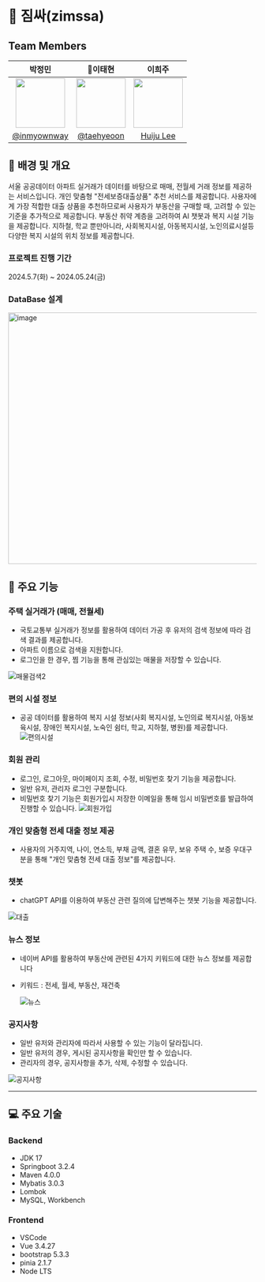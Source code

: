 # 🏡 짐싸(zimssa)


## Team Members 
|박정민|이태현|이희주|
|:--------------------:|:--------------------:|:--------------------:|
|<img src = "https://avatars.githubusercontent.com/u/90558247?v=4" width = "100" height = "100">|<img src = "https://avatars.githubusercontent.com/u/107914598?s=400&v=4" width = "100" height = "100">|<img src = "https://avatars.githubusercontent.com/u/107914598?s=400&v=4" width = "100" height = "100">
|[@inmyownway](https://github.com/inmyownway)|[@taehyeoon](https://github.com/taehyeoon)|[Huiju Lee](https://github.com/leepro1)|
## 💜 배경 및 개요

서울 공공데이터 아파트 실거래가 데이터를 바탕으로 매매, 전월세 거래 정보를 제공하는 서비스입니다.
개인 맞춤형 "전세보증대출상품" 추천 서비스를 제공합니다. 사용자에게 가장 적합한 대출 상품을 추천하므로써 사용자가 부동산을 구매할 때, 고려할 수 있는 기준을 추가적으로 제공합니다.
부동산 취약 계층을 고려하여 AI 챗봇과 복지 시설 기능을 제공합니다.
지하철, 학교 뿐만아니라, 사회복지시설, 아동복지시설, 노인의료시설등 다양한 복지 시설의 위치 정보를 제공합니다.

### 프로젝트 진행 기간

2024.5.7(화) ~ 2024.05.24(금)

### DataBase 설계
<img width="509" alt="image" src="https://github.com/TeamZimssa/zimssa/assets/90558247/dfb34ccc-77ca-466b-9c0c-88bed41f7082">

## 💜 주요 기능

### 주택 실거래가 (매매, 전월세)

- 국토교통부 실거래가 정보를 활용하여 데이터 가공 후 유저의 검색 정보에 따라 검색 결과를 제공합니다.
- 아파트 이름으로 검색을 지원합니다.
- 로그인을 한 경우, 찜 기능을 통해 관심있는 매물을 저장할 수 있습니다.
  
![매물검색2](https://github.com/ksh103/HappyHouse/assets/90558247/7aac0099-e1b6-428c-9e1d-efddd4e5a02c)

### 편의 시설 정보

- 공공 데이터를 활용하여 복지 시설 정보(사회 복지시설, 노인의료 복지시설, 아동보육시설, 장애인 복지시설, 노숙인 쉼터, 학교, 지하철, 병원)를 제공합니다.
![편의시설](https://github.com/ksh103/HappyHouse/assets/90558247/c7e1569c-e0e0-4de7-b181-332fbd390c48)


### 회원 관리

- 로그인, 로그아웃, 마이페이지 조회, 수정, 비밀번호 찾기 기능을 제공합니다.
- 일반 유저, 관리자 로그인 구분합니다.
- 비밀번호 찾기 기능은 회원가입시 저장한 이메일을 통해 임시 비밀번호를 발급하여 진행할 수 있습니다.
  ![회원가입](https://github.com/ksh103/HappyHouse/assets/90558247/8ae0aa57-03eb-436d-8deb-db57c654f9c5)


### 개인 맞춤형 전세 대출 정보 제공

- 사용자의 거주지역, 나이, 연소득, 부채 금액, 결혼 유무, 보유 주택 수, 보증 우대구분을 통해 "개인 맞춤형 전세 대출 정보"를 제공합니다.

### 챗봇

- chatGPT API를 이용하여 부동산 관련 질의에 답변해주는 챗봇 기능을 제공합니다.

![대출](https://github.com/ksh103/HappyHouse/assets/90558247/8770cee2-3da9-4f0d-9ce6-d44bac3288ce)



### 뉴스 정보

- 네이버 API를 활용하여 부동산에 관련된 4가지 키워드에 대한 뉴스 정보를 제공합니다
- 키워드 : 전세, 월세, 부동산, 재건축

  ![뉴스](https://github.com/ksh103/HappyHouse/assets/90558247/cbf97161-38ef-4773-8991-dbaeb2ddb4ab)


### 공지사항

- 일반 유저와 관리자에 따라서 사용할 수 있는 기능이 달라집니다.
- 일반 유저의 경우, 게시된 공지사항을 확인만 할 수 있습니다.
- 관리자의 경우, 공지사항을 추가, 삭제, 수정할 수 있습니다.

![공지사항](https://github.com/ksh103/HappyHouse/assets/90558247/1a82154c-1919-42b1-a142-8e58b54e98ad)




---

## 💻 주요 기술

### Backend

- JDK 17
- Springboot 3.2.4
- Maven 4.0.0
- Mybatis 3.0.3
- Lombok
- MySQL, Workbench

### Frontend

- VSCode
- Vue 3.4.27
- bootstrap 5.3.3
- pinia 2.1.7
- Node LTS
